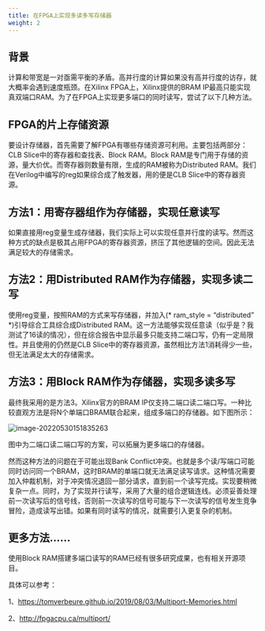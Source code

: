 ```yaml
---
title: 在FPGA上实现多读多写存储器
weight: 2
---
```


## 背景

计算和带宽是一对亟需平衡的矛盾。高并行度的计算如果没有高并行度的访存，就大概率会遇到速度瓶颈。在Xilinx FPGA上，Xilinx提供的BRAM IP最高只能实现真双端口RAM。为了在FPGA上实现更多端口的同时读写，尝试了以下几种方法。

## FPGA的片上存储资源

要设计存储器，首先需要了解FPGA有哪些存储资源可利用。主要包括两部分：CLB Slice中的寄存器和查找表、Block RAM。Block RAM是专门用于存储的资源，量大价优。而寄存器则数量有限，生成的RAM被称为Distributed RAM。我们在Verilog中编写的reg如果综合成了触发器，用的便是CLB Slice中的寄存器资源。

## 方法1：用寄存器组作为存储器，实现任意读写

如果直接用reg变量生成存储器，我们实际上可以实现任意并行度的读写。然而这种方式的缺点是极其占用FPGA的寄存器资源，挤压了其他逻辑的空间。因此无法满足较大的存储需求。

## 方法2：用Distributed RAM作为存储器，实现多读二写

使用reg变量，按照RAM的方式来写存储器，并加入(* ram_style = “distributed” *)引导综合工具综合成Distributed RAM。这一方法能够实现任意读（似乎是？我测试了16读的情况），但在综合报告中显示最多只能支持二端口写，仍有一定局限性。并且使用的仍然是CLB Slice中的寄存器资源，虽然相比方法1消耗得少一些，但无法满足太大的存储需求。

## 方法3：用Block RAM作为存储器，实现多读多写

最终我采用的是方法3。Xilinx官方的BRAM IP仅支持二端口读二端口写。一种比较直观方法是将N个单端口BRAM联合起来，组成多端口的存储器。如下图所示：

![image-20220530151835263](https://tuchuang-1254351169.cos.ap-guangzhou.myqcloud.com/image-20220530151835263.png)

图中为二端口读二端口写的方案，可以拓展为更多端口的存储器。

然而这种方法的问题在于可能出现Bank Conflict冲突。也就是多个读/写端口可能同时访问同一个BRAM，这时BRAM的单端口就无法满足读写请求。这种情况需要加入仲裁机制，对于冲突情况退回一部分请求，直到前一个读写完成。实现要稍微复杂一点。同时，为了实现并行读写，采用了大量的组合逻辑连线。必须妥善处理前一次读写后的信号线，否则前一次读写的信号可能与下一次读写的信号发生竞争冒险，造成读写出错。如果有同时读写的情况，就需要引入更复杂的机制。

## 更多方法......

使用Block RAM搭建多端口读写的RAM已经有很多研究成果，也有相关开源项目。

具体可以参考：

1、https://tomverbeure.github.io/2019/08/03/Multiport-Memories.html

2、http://fpgacpu.ca/multiport/
